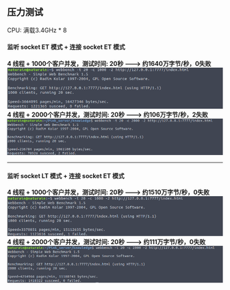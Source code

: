 ## 压力测试

CPU: 满载3.4GHz * 8

#### 监听 socket ET 模式 + 连接 socket ET 模式
**4 线程 + 1000个客户并发，测试时间: 20秒 ---> 约1640万字节/秒，0失败**
![](../imgs/ET_1000.png)
**4 线程 + 2000个客户并发，测试时间: 20秒 ---> 约106万字节/秒，2失败**
![](../imgs/ET_2000.png)


---

#### 监听 socket LT 模式 + 连接 socket ET 模式
**4 线程 + 1000个客户并发，测试时间: 20秒 ---> 约1510万字节/秒，0失败**
![](../imgs/LT_1000.png)
**4 线程 + 2000个客户并发，测试时间: 20秒 ---> 约111万字节/秒，0失败**
![](../imgs/LT_2000.png)
